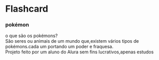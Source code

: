 # Flashcard
<!DOCTYPE html>
<html lang="pt-br">
                   <head>
    <meta charset="UTF-8">
    <meta name="viewport" content="width=device-width, initial-scale=1.0">
    <title>Flashcard</title>
                   </head>
        <body>
    <main>
<section id="container">
    <article class="cartao">
        <div class="cartao__conteudo">
            <h3>pokémon</h3>
            <div class="cartao__conteudo__pergunta">
            o que são os pokémons?
            </div>
            <div class="cartao__conteudo__resposta">
                São seres ou animais de um mundo que,existem vários tipos de pokémons.cada um portando um poder e fraquesa.
            </div>
        </div>
    </article>
</section>
    </main>
    <footer>
Projeto feito por um aluno do Alura sem fins lucrativos,apenas estudos
    </footer>
        </body>
</html>
